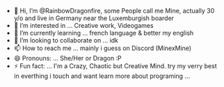 - 👋 Hi, I’m @RainbowDragonfire, some People call me Mine, actually 30 y/o and live in Germany near the Luxemburgish boarder
- 👀 I’m interested in ... Creative work, Videogames
- 🌱 I’m currently learning ... french language & better my english
- 💞️ I’m looking to collaborate on ... idk
- 📫 How to reach me ... mainly i guess on Discord (MinexMine)
- 😄 Pronouns: ... She/Her or Dragon :P
- ⚡ Fun fact: ... I'm a Crazy, Chaotic but Creative Mind. try my verry best in everthing i touch and want learn more about programing ...

<!---
RainbowDragonfire/RainbowDragonfire is a ✨ special ✨ repository because its `README.md` (this file) appears on your GitHub profile.
You can click the Preview link to take a look at your changes.
--->
